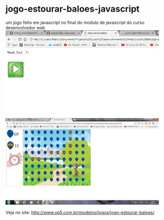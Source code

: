 # jogo-estourar-baloes-javascript
um jogo feito em javascript no final do modulo de javascript do curso desenvolvedor web 
<img src="https://github.com/marciojsalmeida/jogo-estourar-baloes-javascript/blob/master/jogoBalao2.jpg">
<img src="https://github.com/marciojsalmeida/jogo-estourar-baloes-javascript/blob/master/jogoBalao.jpg">

Veja  no site: http://www.xp5.com.br/modelos/jogos/jogo-estourar-baloes/
